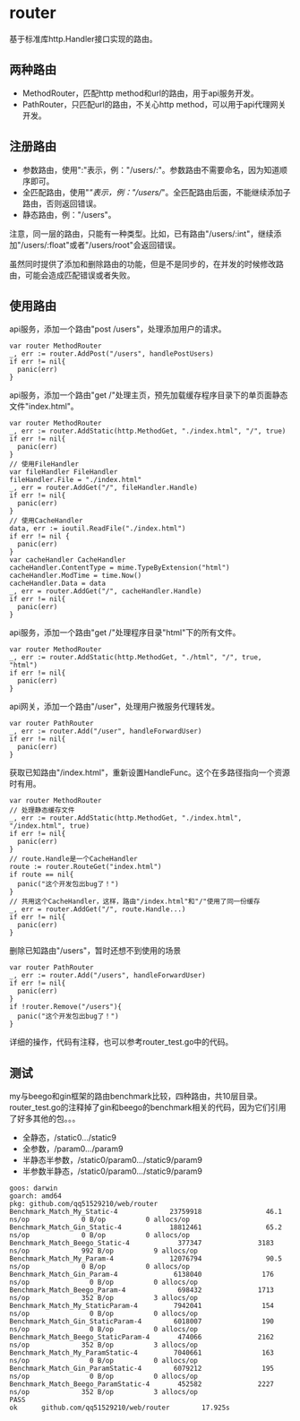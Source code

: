 # router

基于标准库http.Handler接口实现的路由。

## 两种路由

- MethodRouter，匹配http method和url的路由，用于api服务开发。
- PathRouter，只匹配url的路由，不关心http method，可以用于api代理网关开发。

## 注册路由
- 参数路由，使用":"表示，例："/users/:"。参数路由不需要命名，因为知道顺序即可。
- 全匹配路由，使用"*"表示，例："/users/*"。全匹配路由后面，不能继续添加子路由，否则返回错误。
- 静态路由，例："/users"。

注意，同一层的路由，只能有一种类型。比如，已有路由"/users/:int"，继续添加"/users/:float"或者"/users/root"会返回错误。

虽然同时提供了添加和删除路由的功能，但是不是同步的，在并发的时候修改路由，可能会造成匹配错误或者失败。

## 使用路由

api服务，添加一个路由"post /users"，处理添加用户的请求。

```golang
var router MethodRouter
_, err := router.AddPost("/users", handlePostUsers)
if err != nil{
  panic(err)
}
```
api服务，添加一个路由"get /"处理主页，预先加载缓存程序目录下的单页面静态文件"index.html"。

```golang
var router MethodRouter
_, err := router.AddStatic(http.MethodGet, "./index.html", "/", true)
if err != nil{
  panic(err)
}
// 使用FileHandler
var fileHandler FileHandler
fileHandler.File = "./index.html"
_, err = router.AddGet("/", fileHandler.Handle)
if err != nil{
  panic(err)
}
// 使用CacheHandler
data, err := ioutil.ReadFile("./index.html")
if err != nil {
  panic(err)
}
var cacheHandler CacheHandler
cacheHandler.ContentType = mime.TypeByExtension("html")
cacheHandler.ModTime = time.Now()
cacheHandler.Data = data
_, err = router.AddGet("/", cacheHandler.Handle)
if err != nil{
  panic(err)
}
```

api服务，添加一个路由"get /"处理程序目录"html"下的所有文件。

```golang
var router MethodRouter
_, err := router.AddStatic(http.MethodGet, "./html", "/", true, "html")
if err != nil{
  panic(err)
}
```

api网关，添加一个路由"/user"，处理用户微服务代理转发。

```golang
var router PathRouter
_, err := router.Add("/user", handleForwardUser)
if err != nil{
  panic(err)
}
```

获取已知路由"/index.html"，重新设置HandleFunc。这个在多路径指向一个资源时有用。

```golang
var router MethodRouter
// 处理静态缓存文件
_, err := router.AddStatic(http.MethodGet, "./index.html", "/index.html", true)
if err != nil{
  panic(err)
}
// route.Handle是一个CacheHandler
route := router.RouteGet("index.html")
if route == nil{
  panic("这个开发包出bug了！")
}
// 共用这个CacheHandler，这样，路由"/index.html"和"/"使用了同一份缓存
_, err = router.AddGet("/", route.Handle...)
if err != nil{
  panic(err)
}
```

删除已知路由"/users"，暂时还想不到使用的场景

```golang
var router PathRouter
_, err := router.Add("/users", handleForwardUser)
if err != nil{
  panic(err)
}
if !router.Remove("/users"){
  panic("这个开发包出bug了！")
}
```

详细的操作，代码有注释，也可以参考router_test.go中的代码。

## 测试

my与beego和gin框架的路由benchmark比较，四种路由，共10层目录。router_test.go的注释掉了gin和beego的benchmark相关的代码，因为它们引用了好多其他的包。。。

- 全静态，/static0.../static9
- 全参数，/param0.../param9
- 半静态半参数，/static0/param0.../static9/param9
- 半参数半静态，/static0/param0.../static9/param9

```golang
goos: darwin
goarch: amd64
pkg: github.com/qq51529210/web/router
Benchmark_Match_My_Static-4             23759918                46.1 ns/op             0 B/op          0 allocs/op
Benchmark_Match_Gin_Static-4            18812461                65.2 ns/op             0 B/op          0 allocs/op
Benchmark_Match_Beego_Static-4            377347              3183 ns/op             992 B/op          9 allocs/op
Benchmark_Match_My_Param-4              12076794                90.5 ns/op             0 B/op          0 allocs/op
Benchmark_Match_Gin_Param-4              6138040               176 ns/op               0 B/op          0 allocs/op
Benchmark_Match_Beego_Param-4             698432              1713 ns/op             352 B/op          3 allocs/op
Benchmark_Match_My_StaticParam-4         7942041               154 ns/op               0 B/op          0 allocs/op
Benchmark_Match_Gin_StaticParam-4        6018007               190 ns/op               0 B/op          0 allocs/op
Benchmark_Match_Beego_StaticParam-4       474066              2162 ns/op             352 B/op          3 allocs/op
Benchmark_Match_My_ParamStatic-4         7040661               163 ns/op               0 B/op          0 allocs/op
Benchmark_Match_Gin_ParamStatic-4        6079212               195 ns/op               0 B/op          0 allocs/op
Benchmark_Match_Beego_ParamStatic-4       452582              2227 ns/op             352 B/op          3 allocs/op
PASS
ok      github.com/qq51529210/web/router        17.925s
```
